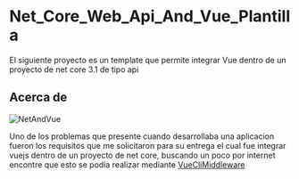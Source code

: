 # Net_Core_Web_Api_And_Vue_Plantilla
El siguiente proyecto es un template que permite integrar Vue dentro de un proyecto de net core 3.1 de tipo api


## Acerca de


![NetAndVue](https://user-images.githubusercontent.com/15398568/82634090-8b39c080-9bc2-11ea-9572-0051074c1f81.PNG)


Uno de los problemas que presente cuando desarrollaba una aplicacion fueron los requisitos que me solicitaron para su entrega el cual fue integrar vuejs dentro de un proyecto de net core, buscando un poco por internet encontre que esto se podia realizar mediante [VueCliMiddleware](https://github.com/EEParker/aspnetcore-vueclimiddleware)   




